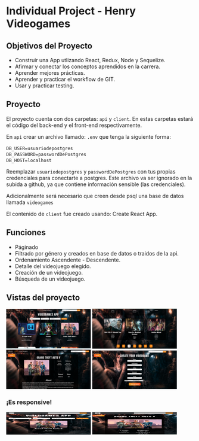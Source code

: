 # Individual Project - Henry Videogames

## Objetivos del Proyecto

- Construir una App utlizando React, Redux, Node y Sequelize.
- Afirmar y conectar los conceptos aprendidos en la carrera.
- Aprender mejores prácticas.
- Aprender y practicar el workflow de GIT.
- Usar y practicar testing.

## Proyecto

El proyecto cuenta con dos carpetas: `api` y `client`. En estas carpetas estará el código del back-end y el front-end respectivamente.

En `api` crear un archivo llamado: `.env` que tenga la siguiente forma:

```
DB_USER=usuariodepostgres
DB_PASSWORD=passwordDePostgres
DB_HOST=localhost
```

Reemplazar `usuariodepostgres` y `passwordDePostgres` con tus propias credenciales para conectarte a postgres. Este archivo va ser ignorado en la subida a github, ya que contiene información sensible (las credenciales).

Adicionalmente será necesario que creen desde psql una base de datos llamada `videogames`

El contenido de `client` fue creado usando: Create React App.

## Funciones

- Páginado
- Filtrado por género y creados en base de datos o traidos de la api.
- Ordenamiento Ascendente - Descendente.
- Detalle del videojuego elegido.
- Creación de un videojuego.
- Búsqueda de un videojuego. 

## Vistas del proyecto

<p>
     <a><img src='https://github.com/Alvarezeli/Alvarezeli/blob/main/PI%20-%20videogames/Captura%20de%20pantalla%202022-01-31%20192230.png' height="45%" width="45%"/></a>
      <a><img src='https://github.com/Alvarezeli/PI-Videogames/blob/main/client/src/assets/readme/paginado.png' height="45%" width="45%"/></a>
      <a><img src='https://github.com/Alvarezeli/PI-Videogames/blob/main/client/src/assets/readme/detalle.png' height="45%" width="45%"/></a>
      <a><img src='https://github.com/Alvarezeli/PI-Videogames/blob/main/client/src/assets/readme/Captura%20de%20pantalla%202022-01-31%20192542.png' height="45%" width="45%"/></a>

</p>

### ¡Es responsive!

<p>
  <a><img src='https://github.com/Alvarezeli/PI-Videogames/blob/main/client/src/assets/readme/responsive.png' height="60px" width="45%"/></a>
   <a><img src='https://github.com/Alvarezeli/PI-Videogames/blob/main/client/src/assets/readme/responsive%20detail.png' height="60px" width="45%"/></a>
</p>
